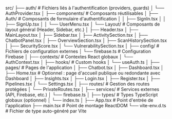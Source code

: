 src/
├── auth/ # Fichiers liés à l'authentification (providers, guards)
│ └── AuthProvider.tsx
│
├── components/ # Composants réutilisables
│ ├── Auth/ # Composants de formulaire d'authentification
│ │ ├── SignIn.tsx
│ │ ├── SignUp.tsx
│ │ └── UserMenu.tsx
│ └── Layout/ # Composants de layout général (Header, Sidebar, etc.)
│ ├── Header.tsx
│ ├── MainLayout.tsx
│ ├── Sidebar.tsx
│ ├── ActivitySection.tsx
│ ├── ChatbotPanel.tsx
│ ├── OverviewSection.tsx
│ ├── ScanHistorySection.tsx
│ ├── SecurityScore.tsx
│ └── VulnerabilitySection.tsx
│
├── config/ # Fichiers de configuration externes
│ └── firebase.ts # Configuration Firebase
│
├── contexts/ # Contextes React globaux
│ └── AuthContext.tsx
│
├── hooks/ # Custom hooks
│ └── useAuth.ts
│
├── pages/ # Pages de l'application
│ ├── Chatbot.tsx
│ ├── Dashboard.tsx
│ ├── Home.tsx # Optionnel : page d'accueil publique ou redondante avec Dashboard
│ ├── Insights.tsx
│ ├── Login.tsx
│ ├── Register.tsx
│ ├── Pipelines.tsx
│ └── Settings.tsx
│
├── routes/ # Gestion des routes protégées
│ └── PrivateRoutes.tsx
│
├── services/ # Services externes (API, Firebase, etc.)
│ └── firebase.ts
│
├── types/ # Types TypeScript globaux (optionnel)
│ └── index.ts
│
├── App.tsx # Point d'entrée de l'application
├── main.tsx # Point de montage ReactDOM
└── vite-env.d.ts # Fichier de type auto-généré par Vite
